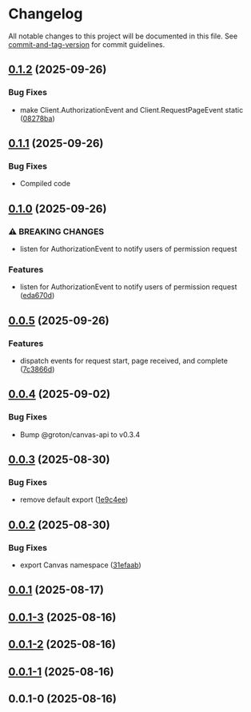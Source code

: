 # Changelog

All notable changes to this project will be documented in this file. See [commit-and-tag-version](https://github.com/absolute-version/commit-and-tag-version) for commit guidelines.

## [0.1.2](https://github.com/groton-school/canvas-cli/compare/client/web/0.1.1...client/web/0.1.2) (2025-09-26)


### Bug Fixes

* make Client.AuthorizationEvent and Client.RequestPageEvent static ([08278ba](https://github.com/groton-school/canvas-cli/commit/08278ba6756c6c13590cf0df61b432b792373443))

## [0.1.1](https://github.com/groton-school/canvas-cli/compare/client/web/0.1.0...client/web/0.1.1) (2025-09-26)

### Bug Fixes

- Compiled code

## [0.1.0](https://github.com/groton-school/canvas-cli/compare/client/web/0.0.5...client/web/0.1.0) (2025-09-26)

### ⚠ BREAKING CHANGES

- listen for AuthorizationEvent to notify users of permission request

### Features

- listen for AuthorizationEvent to notify users of permission request ([eda670d](https://github.com/groton-school/canvas-cli/commit/eda670d09c31df9d1c57ec0ae4d47c0057e31c56))

## [0.0.5](https://github.com/groton-school/canvas-cli/compare/client/web/0.0.4...client/web/0.0.5) (2025-09-26)

### Features

- dispatch events for request start, page received, and complete ([7c3866d](https://github.com/groton-school/canvas-cli/commit/7c3866d2b47cd6774c89b732f88f6a1aa9743a25))

## [0.0.4](https://github.com/groton-school/canvas-cli/compare/client/web/0.0.3...client/web/0.0.4) (2025-09-02)

### Bug Fixes

- Bump @groton/canvas-api to v0.3.4

## [0.0.3](https://github.com/groton-school/canvas-cli/compare/client/web/0.0.2...client/web/0.0.3) (2025-08-30)

### Bug Fixes

- remove default export ([1e9c4ee](https://github.com/groton-school/canvas-cli/commit/1e9c4ee0479b1c192591e5b6b8d523c69c630c35))

## [0.0.2](https://github.com/groton-school/canvas-cli/compare/client/web/0.0.1...client/web/0.0.2) (2025-08-30)

### Bug Fixes

- export Canvas namespace ([31efaab](https://github.com/groton-school/canvas-cli/commit/31efaabdab3156e2f0d7369ebdde4dd652e21c80))

## [0.0.1](https://github.com/groton-school/canvas-cli/compare/client/web/0.0.1-3...client/web/0.0.1) (2025-08-17)

## [0.0.1-3](https://github.com/groton-school/canvas-cli/compare/client/web/0.0.1-2...client/web/0.0.1-3) (2025-08-16)

## [0.0.1-2](https://github.com/groton-school/canvas-cli/compare/client/web/0.0.1-1...client/web/0.0.1-2) (2025-08-16)

## [0.0.1-1](https://github.com/groton-school/canvas-cli/compare/client/web/0.0.1-0...client/web/0.0.1-1) (2025-08-16)

## 0.0.1-0 (2025-08-16)
